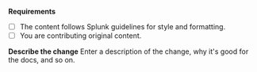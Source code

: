 <!--// 
Thanks for your contribution! Please fill out the following template. Do not post private or sensitive information.
For more information, see our Contribution guidelines.
//-->

**Requirements**
- [ ] The content follows Splunk guidelines for style and formatting.
- [ ] You are contributing original content.

**Describe the change**
Enter a description of the change, why it's good for the docs, and so on.
